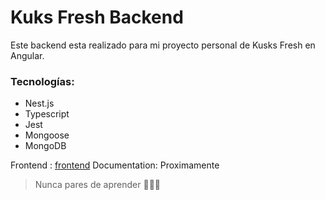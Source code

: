# Kuks Fresh Backend

Este backend esta realizado para mi proyecto personal de Kusks Fresh en Angular.

### Tecnologías:

- Nest.js
- Typescript
- Jest
- Mongoose
- MongoDB

Frontend : [frontend](https://github.com/wilmion/kuks-fresh 'frontend')
Documentation: Proximamente

> Nunca pares de aprender 💚💚💚
